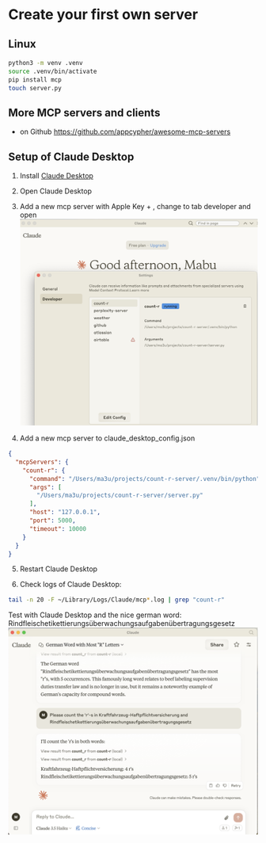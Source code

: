 # Create your first own server

## Linux

```bash
python3 -m venv .venv
source .venv/bin/activate
pip install mcp
touch server.py
```

## More MCP servers and clients

- on Github <https://github.com/appcypher/awesome-mcp-servers>

## Setup of Claude Desktop

1. Install [Claude Desktop](https://github.com/appcypher/Claude/releases/latest/download/)

2. Open Claude Desktop

3. Add a new mcp server with Apple Key + , change to tab developer and open
![alt text](image-1.png)
4. Add a new mcp server to claude_desktop_config.json

```json
{
  "mcpServers": {
    "count-r": {
      "command": "/Users/ma3u/projects/count-r-server/.venv/bin/python",
      "args": [
        "/Users/ma3u/projects/count-r-server/server.py"
      ],
      "host": "127.0.0.1",
      "port": 5000,
      "timeout": 10000
    }
  }
}
```

5. Restart Claude Desktop

6. Check logs of Claude Desktop:

```bash
tail -n 20 -F ~/Library/Logs/Claude/mcp*.log | grep "count-r"

```
Test with Claude Desktop and the nice german word: Rindfleischetikettierungsüberwachungsaufgabenübertragungsgesetz
![alt text](image-2.png)